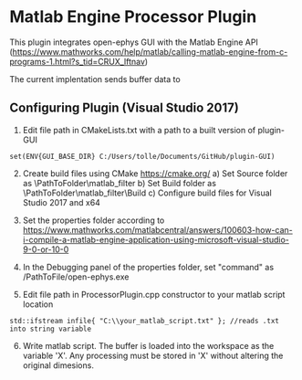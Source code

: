 # Matlab Engine Processor Plugin
This plugin integrates open-ephys GUI with the Matlab Engine API (https://www.mathworks.com/help/matlab/calling-matlab-engine-from-c-programs-1.html?s_tid=CRUX_lftnav) 

The current implentation sends buffer data to 

## Configuring Plugin (Visual Studio 2017)
1) Edit file path in CMakeLists.txt with a path to a built version of plugin-GUI
```
set(ENV{GUI_BASE_DIR} C:/Users/tolle/Documents/GitHub/plugin-GUI)
````
2) Create build files using CMake https://cmake.org/
	a) Set Source folder as \PathToFolder\matlab_filter
	b) Set Build folder as \PathToFolder\matlab_filter\Build
	c) Configure build files for Visual Studio 2017 and x64 

3) Set the properties folder according to https://www.mathworks.com/matlabcentral/answers/100603-how-can-i-compile-a-matlab-engine-application-using-microsoft-visual-studio-9-0-or-10-0

4) In the Debugging panel of the properties folder, set "command" as /PathToFile/open-ephys.exe

5) Edit file path in ProcessorPlugin.cpp constructor to your matlab script location
```
std::ifstream infile{ "C:\\your_matlab_script.txt" }; //reads .txt into string variable
````
6) Write matlab script. The buffer is loaded into the workspace as the variable 'X'. Any processing must be stored in 'X' without altering the original dimesions. 

